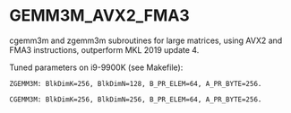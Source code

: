 # GEMM3M_AVX2_FMA3
cgemm3m and zgemm3m subroutines for large matrices, using AVX2 and FMA3 instructions, outperform MKL 2019 update 4.


Tuned parameters on i9-9900K (see Makefile):

    ZGEMM3M: BlkDimK=256, BlkDimN=128, B_PR_ELEM=64, A_PR_BYTE=256.
    
    CGEMM3M: BlkDimK=256, BlkDimN=256, B_PR_ELEM=64, A_PR_BYTE=256.
